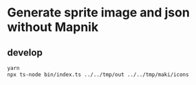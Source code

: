 # Generate sprite image and json without Mapnik

## develop

```bash
yarn
npx ts-node bin/index.ts ../../tmp/out ../../tmp/maki/icons
```
